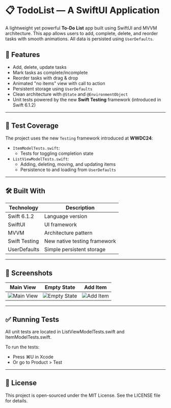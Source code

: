 # 📋 TodoList — A SwiftUI Application

A lightweight yet powerful **To-Do List** app built using SwiftUI and MVVM architecture. This app allows users to add, complete, delete, and reorder tasks with smooth animations. All data is persisted using `UserDefaults`.


## 🚀 Features
- Add, delete, update tasks
- Mark tasks as complete/incomplete
- Reorder tasks with drag & drop
- Animated "no items" view with call to action
- Persistent storage using `UserDefaults`
- Clean architecture with `@State` and `@EnvironmentObject`
- Unit tests powered by the new **Swift Testing** framework (introduced in Swift 6.1.2)

---

## 🧪 Test Coverage

The project uses the new `Testing` framework introduced at **WWDC24**:

- `ItemModelTests.swift`:
  - Tests for toggling completion state
- `ListViewModelTests.swift`:
  - Adding, deleting, moving, and updating items
  - Persistence to and loading from `UserDefaults`

---

## 🛠️ Built With

| Technology       | Description                         |
|------------------|-------------------------------------|
| Swift 6.1.2       | Language version                    |
| SwiftUI           | UI framework                        |
| MVVM              | Architecture pattern                |
| Swift Testing     | New native testing framework        |
| UserDefaults      | Simple persistent storage           |

---

## 📱 Screenshots

| Main View | Empty State | Add Item |
|-----------|-------------|----------|
| ![Main View](https://github.com/user-attachments/assets/c3dc5369-f8c4-4289-98ee-4fdd485874a5) | ![Empty State](https://github.com/user-attachments/assets/779841e0-e2eb-4491-9050-b9881246fa2f) | ![Add Item](https://github.com/user-attachments/assets/9029d49f-f2c2-4330-b9c6-2051646143b7) |

---

## ✅ Running Tests

All unit tests are located in ListViewModelTests.swift and ItemModelTests.swift.

To run the tests:
- Press ⌘U in Xcode
- Or go to Product > Test

---

## 📄 License

This project is open-sourced under the MIT License. See the LICENSE file for details.

